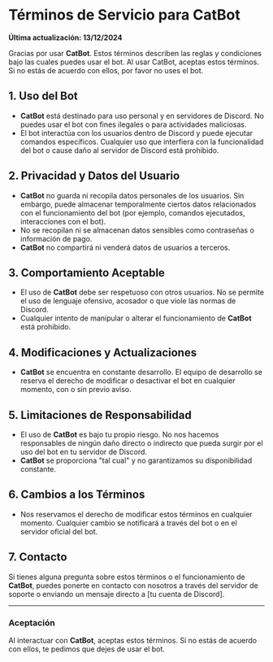 # Términos de Servicio para CatBot

**Última actualización: 13/12/2024**

Gracias por usar **CatBot**. Estos términos describen las reglas y condiciones bajo las cuales puedes usar el bot. Al usar CatBot, aceptas estos términos. Si no estás de acuerdo con ellos, por favor no uses el bot.

## 1. Uso del Bot
- **CatBot** está destinado para uso personal y en servidores de Discord. No puedes usar el bot con fines ilegales o para actividades maliciosas.
- El bot interactúa con los usuarios dentro de Discord y puede ejecutar comandos específicos. Cualquier uso que interfiera con la funcionalidad del bot o cause daño al servidor de Discord está prohibido.

## 2. Privacidad y Datos del Usuario
- **CatBot** no guarda ni recopila datos personales de los usuarios. Sin embargo, puede almacenar temporalmente ciertos datos relacionados con el funcionamiento del bot (por ejemplo, comandos ejecutados, interacciones con el bot).
- No se recopilan ni se almacenan datos sensibles como contraseñas o información de pago.
- **CatBot** no compartirá ni venderá datos de usuarios a terceros.

## 3. Comportamiento Aceptable
- El uso de **CatBot** debe ser respetuoso con otros usuarios. No se permite el uso de lenguaje ofensivo, acosador o que viole las normas de Discord.
- Cualquier intento de manipular o alterar el funcionamiento de **CatBot** está prohibido.

## 4. Modificaciones y Actualizaciones
- **CatBot** se encuentra en constante desarrollo. El equipo de desarrollo se reserva el derecho de modificar o desactivar el bot en cualquier momento, con o sin previo aviso.

## 5. Limitaciones de Responsabilidad
- El uso de **CatBot** es bajo tu propio riesgo. No nos hacemos responsables de ningún daño directo o indirecto que pueda surgir por el uso del bot en tu servidor de Discord.
- **CatBot** se proporciona "tal cual" y no garantizamos su disponibilidad constante.

## 6. Cambios a los Términos
- Nos reservamos el derecho de modificar estos términos en cualquier momento. Cualquier cambio se notificará a través del bot o en el servidor oficial del bot.

## 7. Contacto
Si tienes alguna pregunta sobre estos términos o el funcionamiento de **CatBot**, puedes ponerte en contacto con nosotros a través del servidor de soporte o enviando un mensaje directo a [tu cuenta de Discord].

---

### Aceptación
Al interactuar con **CatBot**, aceptas estos términos. Si no estás de acuerdo con ellos, te pedimos que dejes de usar el bot.

